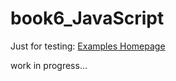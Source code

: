 # book6_JavaScript

Just for testing: [Examples Homepage](https://rplano.github.io/book6_JavaScript/ "Examples Homepage")

work in progress...
